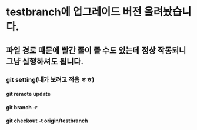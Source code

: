 # testbranch에 업그레이드 버전 올려놨습니다.
## 파일 경로 때문에 빨간 줄이 뜰 수도 있는데 정상 작동되니 그냥 실행하셔도 됩니다.

### git setting(내가 보려고 적음 ㅎㅎ)
#### git remote update
#### git branch -r
#### git checkout -t origin/testbranch


